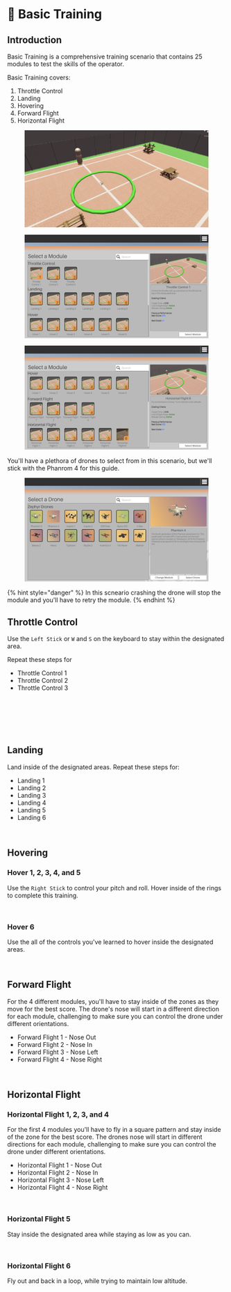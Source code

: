# 🔰 Basic Training

## Introduction

Basic Training is a comprehensive training scenario that contains 25 modules to test the skills of the operator. &#x20;

Basic Training covers:

1. Throttle Control
2. Landing
3. Hovering
4. Forward Flight
5. Horizontal Flight

<figure><img src="../../.gitbook/assets/image (53).png" alt=""><figcaption></figcaption></figure>

<figure><img src="../../.gitbook/assets/image (30).png" alt=""><figcaption></figcaption></figure>

<figure><img src="../../.gitbook/assets/image (46).png" alt=""><figcaption></figcaption></figure>

You'll have a plethora of drones to select from in this scenario, but we'll stick with the Phanrom 4 for this guide.

<figure><img src="../../.gitbook/assets/image (31).png" alt=""><figcaption></figcaption></figure>

{% hint style="danger" %}
In this scneario crashing the drone will stop the module and you'll have to retry the module.
{% endhint %}

## Throttle Control

Use the `Left Stick` or `W` and `S` on the keyboard to stay within the designated area.

Repeat these steps for

* Throttle Control 1
* Throttle Control 2
* Throttle Control 3

<figure><img src="../../.gitbook/assets/image (32).png" alt=""><figcaption></figcaption></figure>

<figure><img src="../../.gitbook/assets/image (34).png" alt=""><figcaption></figcaption></figure>

<figure><img src="../../.gitbook/assets/image (35).png" alt=""><figcaption></figcaption></figure>

## Landing

Land inside of the designated areas.  Repeat these steps for:

* Landing 1
* Landing 2
* Landing 3
* Landing 4
* Landing 5
* Landing 6

<figure><img src="../../.gitbook/assets/image (40).png" alt=""><figcaption></figcaption></figure>

## Hovering

### Hover 1, 2, 3, 4, and 5

Use the `Right Stick` to control your pitch and roll.  Hover inside of the rings to complete this training.

<figure><img src="../../.gitbook/assets/image (41).png" alt=""><figcaption></figcaption></figure>

### Hover 6

Use the all of the controls you've learned to hover inside the designated areas.&#x20;

<figure><img src="../../.gitbook/assets/image (42).png" alt=""><figcaption></figcaption></figure>

## Forward Flight

For the 4 different modules, you'll have to stay inside of the zones as they move for the best score.  The drone's nose will start in a different direction for each module, challenging to make sure you can control the drone under different orientations.

* Forward Flight 1 - Nose Out
* Forward Flight 2 - Nose In
* Forward Flight 3 - Nose Left
* Forward Flight 4 - Nose Right

<figure><img src="../../.gitbook/assets/image (43).png" alt=""><figcaption></figcaption></figure>

## Horizontal Flight

### Horizontal Flight 1, 2, 3, and 4

For the first 4  modules you'll have to fly in a square pattern and stay inside of the zone for the best score.  The drones nose will start in different directions for each module,  challenging to make sure you can control the drone under different orientations.

* Horizontal Flight 1 - Nose Out
* Horizontal Flight 2 - Nose In
* Horizontal Flight 3 - Nose Left
* Horizontal Flight 4 - Nose Right

<figure><img src="../../.gitbook/assets/image (45).png" alt=""><figcaption></figcaption></figure>

### Horizontal Flight 5

Stay inside the designated area while staying as low as you can.

<figure><img src="../../.gitbook/assets/image (47).png" alt=""><figcaption></figcaption></figure>

### Horizontal Flight 6

Fly out and back in a loop, while trying to maintain low altitude.

<figure><img src="../../.gitbook/assets/image (48).png" alt=""><figcaption></figcaption></figure>
